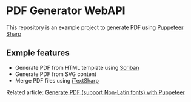 # PDF Generator WebAPI

This repository is an example project to generate PDF using [Puppeteer Sharp](https://github.com/hardkoded/puppeteer-sharp)

## Exmple features

- Generate PDF from HTML template using [Scriban](https://github.com/scriban/scriban)
- Generate PDF from SVG content
- Merge PDF files using [iTextSharp](https://github.com/itext/itextsharp)

Related article: [Generate PDF (support Non-Latin fonts) with Puppeteer](https://medium.com/@surasith_aof/generate-pdf-support-non-latin-fonts-with-puppeteer-d6ca6c982f1c)
